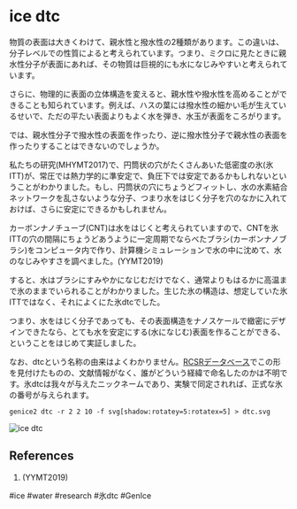 # ice dtc

物質の表面は大きくわけて、親水性と撥水性の2種類があります。この違いは、分子レベルでの性質によると考えられています。つまり、ミクロに見たときに親水性分子が表面にあれば、その物質は巨視的にも水になじみやすいと考えられています。

さらに、物理的に表面の立体構造を変えると、親水性や撥水性を高めることができることも知られています。例えば、ハスの葉には撥水性の細かい毛が生えているせいで、ただの平たい表面よりもよく水を弾き、水玉が表面をころがります。

では、親水性分子で撥水性の表面を作ったり、逆に撥水性分子で親水性の表面を作ったりすることはできないのでしょうか。

私たちの研究(MHYMT2017)で、円筒状の穴がたくさんあいた低密度の氷(氷ITT)が、常圧では熱力学的に準安定で、負圧下では安定であるかもしれないということがわかりました。もし、円筒状の穴にちょうどフィットし、水の水素結合ネットワークを乱さないような分子、つまり水をはじく分子を穴のなかに入れておけば、さらに安定にできるかもしれません。

カーボンナノチューブ(CNT)は水をはじくと考えられていますので、CNTを氷ITTの穴の間隔にちょうどあうように一定周期でならべたブラシ(カーボンナノブラシ)をコンピュータ内で作り、計算機シミュレーションで水の中に沈めて、水のなじみやすさを調べました。(YYMT2019)

すると、水はブラシにすみやかになじむだけでなく、通常よりもはるかに高温まで氷のままでいられることがわかりました。生じた氷の構造は、想定していた氷ITTではなく、それによくにた氷dtcでした。

つまり、水をはじく分子であっても、その表面構造をナノスケールで緻密にデザインできたなら、とても水を安定にする(水になじむ)表面を作ることができる、ということをはじめて実証しました。

なお、dtcという名称の由来はよくわかりません。[RCSRデータベース](http://rcsr.anu.edu.au/)でこの形を見付けたものの、文献情報がなく、誰がどういう経緯で命名したのかは不明です。氷dtcは我々が与えたニックネームであり、実験で同定されれば、正式な氷の番号が与えられます。


```
genice2 dtc -r 2 2 10 -f svg[shadow:rotatey=5:rotatex=5] > dtc.svg
```

![ice dtc](img:icedtc.png)

## References

1. (YYMT2019)

#ice #water #research #氷dtc
#GenIce

